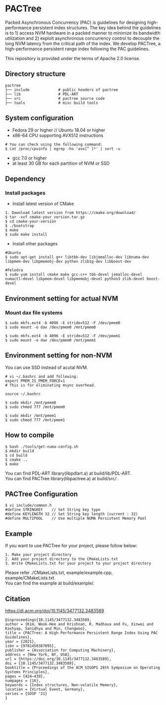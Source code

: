 # PACTree 

Packed Asynchronous Concurrency (PAC) is guidelines for designing high-performance persistent index structures. The key idea behind the guidelines is to 1) access NVM hardware in a packed manner to minimize its bandwidth utilization and 2) exploit asynchronous concurrency control to decouple the long NVM latency from the critical path of the index. We develop PACTree, a high-performance persistent range index following the PAC guidelines.

This repository is provided under the terms of Apache 2.0 license.

## Directory structure
```{.sh}
pactree
├── include             # public headers of pactree 
├── lib                 # PDL-ART 
├── src                 # pactree source code 
├── tools               # misc build tools
```
## System configuration 
- Fedora 29 or higher //  Ubuntu 18.04 or higher
- x86-64 CPU supporting AVX512 instructions
```
# You can check using the following command:
$ cat /proc/cpuinfo | egrep -ho 'avx[^ ]*' | sort -u
```
- gcc 7.0 or higher
- at least 30 GB for each partition of NVM or SSD


## Dependency
### Install packages
- Install latest version of CMake
``` 
1. Download latest version from https://cmake.org/download/
$ tar -xvf cmake-your_version.tar.gz
$ cd cmake-your-version
$ ./bootstrap
$ make 
$ sudo make install
```
- Install other packages
```
#Ubuntu
$ sudo apt-get install g++ libtbb-dev libjemalloc-dev libnuma-dev libpmem-dev libpmemobj-dev python zlib1g-dev libboost-dev 

#Felodra
$ sudo yum install cmake make gcc-c++ tbb-devel jemalloc-devel numactl-devel libpmem-devel libpmemobj-devel python3 zlib-devel boost-devel 
```

## Environment setting for actual NVM
### Mount dax file systems
```
$ sudo mkfs.ext4 -b 4096 -E stride=512 -F /dev/pmem0
$ sudo mount -o dax /dev/pmem0 /mnt/pmem0

$ sudo mkfs.ext4 -b 4096 -E stride=512 -F /dev/pmem1
$ sudo mount -o dax /dev/pmem0 /mnt/pmem1
```

## Environment setting for non-NVM
You can use SSD instead of acutal NVM.
```
# vi ~/.bashrc and add following:
export PMEM_IS_PMEM_FORCE=1
# This is for eliminating msync overhead.  
```
```
source ~/.bashrc
```
```
$ sudo mkdir /mnt/pmem0
$ sudo chmod 777 /mnt/pmem0

$ sudo mkdir /mnt/pmem1
$ sudo chmod 777 /mnt/pmem1
```

## How to compile
```
$ bash ./tools/get-numa-config.sh
$ mkdir build
$ cd build
$ cmake ..
$ make
```
You can find PDL-ART library(libpdlart.a) at build/lib/PDL-ART.  
You can find PACTree library(libpactree.a) at build/src/ . 

## PACTree Configuration 
```
$ vi include/common.h
#define STRINGKEY    // Set String key type
#define KEYLENGTH 32 // Set String key length (current : 32)
#define MULTIPOOL    // Use multiple NUMA Persistent Memory Pool 
```
## Example
If you want to use PACTree for your project, please follow below:
```
1. Make your project directory
2. Add your project directory to the CMakeLists.txt
3. Write CMakeLists.txt for your project to your project directory
```
Please refer ./CMakeLists.txt, example/example.cpp, example/CMakeLists.txt.  
You can find the example at build/example/.  

## Citation
https://dl.acm.org/doi/10.1145/3477132.3483589
```
@inproceedings{10.1145/3477132.3483589,
author = {Kim, Wook-Hee and Krishnan, R. Madhava and Fu, Xinwei and Kashyap, Sanidhya and Min, Changwoo},
title = {PACTree: A High Performance Persistent Range Index Using PAC Guidelines},
year = {2021},
isbn = {9781450387095},
publisher = {Association for Computing Machinery},
address = {New York, NY, USA},
url = {https://doi.org/10.1145/3477132.3483589},
doi = {10.1145/3477132.3483589},
booktitle = {Proceedings of the ACM SIGOPS 28th Symposium on Operating Systems Principles},
pages = {424–439},
numpages = {16},
keywords = {Index structures, Non-volatile Memory},
location = {Virtual Event, Germany},
series = {SOSP '21}
}
```

